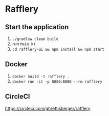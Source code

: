 # Rafflery

## Start the application

1. `./gradlew clean build`
2. run `Main.kt`
3. `cd rafflery-ui && npm install && npm start`

## Docker
1. `docker build -t rafflery .`
2. `docker run -it -p 8080:8080 --rm rafflery`

## CircleCI
https://circleci.com/gh/ettisberger/rafflery
